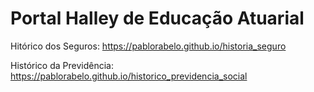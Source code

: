 
# Portal Halley de Educação Atuarial

Hitórico dos Seguros: 
https://pablorabelo.github.io/historia_seguro

Histórico da Previdência:
https://pablorabelo.github.io/historico_previdencia_social
